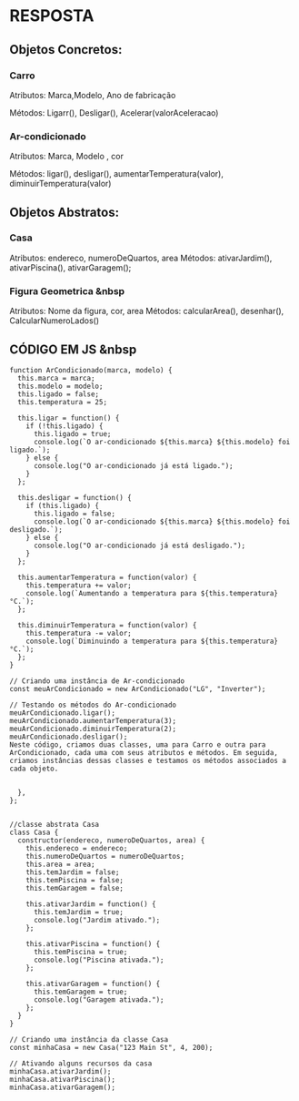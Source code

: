 # RESPOSTA
## Objetos Concretos:

### Carro
Atributos: Marca,Modelo, Ano de fabricação 

Métodos: Ligarr(), Desligar(), Acelerar(valorAceleracao) 


### Ar-condicionado
Atributos: Marca, Modelo , cor

Métodos: ligar(), desligar(), aumentarTemperatura(valor), diminuirTemperatura(valor) 

## Objetos Abstratos:
### Casa
Atributos: endereco, numeroDeQuartos, area 
Métodos: ativarJardim(), ativarPiscina(), ativarGaragem();

###  Figura Geometrica &nbsp
Atributos: Nome da figura, cor, area
Métodos: calcularArea(), desenhar(), CalcularNumeroLados() 

## CÓDIGO EM JS &nbsp

```JS
function ArCondicionado(marca, modelo) {
  this.marca = marca;
  this.modelo = modelo;
  this.ligado = false;
  this.temperatura = 25;

  this.ligar = function() {
    if (!this.ligado) {
      this.ligado = true;
      console.log(`O ar-condicionado ${this.marca} ${this.modelo} foi ligado.`);
    } else {
      console.log("O ar-condicionado já está ligado.");
    }
  };

  this.desligar = function() {
    if (this.ligado) {
      this.ligado = false;
      console.log(`O ar-condicionado ${this.marca} ${this.modelo} foi desligado.`);
    } else {
      console.log("O ar-condicionado já está desligado.");
    }
  };

  this.aumentarTemperatura = function(valor) {
    this.temperatura += valor;
    console.log(`Aumentando a temperatura para ${this.temperatura}°C.`);
  };

  this.diminuirTemperatura = function(valor) {
    this.temperatura -= valor;
    console.log(`Diminuindo a temperatura para ${this.temperatura}°C.`);
  };
}

// Criando uma instância de Ar-condicionado
const meuArCondicionado = new ArCondicionado("LG", "Inverter");

// Testando os métodos do Ar-condicionado
meuArCondicionado.ligar();
meuArCondicionado.aumentarTemperatura(3);
meuArCondicionado.diminuirTemperatura(2);
meuArCondicionado.desligar();
Neste código, criamos duas classes, uma para Carro e outra para ArCondicionado, cada uma com seus atributos e métodos. Em seguida, criamos instâncias dessas classes e testamos os métodos associados a cada objeto.


  },
};


//classe abstrata Casa
class Casa {
  constructor(endereco, numeroDeQuartos, area) {
    this.endereco = endereco;
    this.numeroDeQuartos = numeroDeQuartos;
    this.area = area;
    this.temJardim = false;
    this.temPiscina = false;
    this.temGaragem = false;

    this.ativarJardim = function() {
      this.temJardim = true;
      console.log("Jardim ativado.");
    };

    this.ativarPiscina = function() {
      this.temPiscina = true;
      console.log("Piscina ativada.");
    };

    this.ativarGaragem = function() {
      this.temGaragem = true;
      console.log("Garagem ativada.");
    };
  }
}

// Criando uma instância da classe Casa
const minhaCasa = new Casa("123 Main St", 4, 200);

// Ativando alguns recursos da casa
minhaCasa.ativarJardim();
minhaCasa.ativarPiscina();
minhaCasa.ativarGaragem();
```